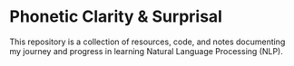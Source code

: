 # Phonetic Clarity & Surprisal
This repository is a collection of resources, code, and notes documenting my journey and progress in learning Natural Language Processing (NLP). 
